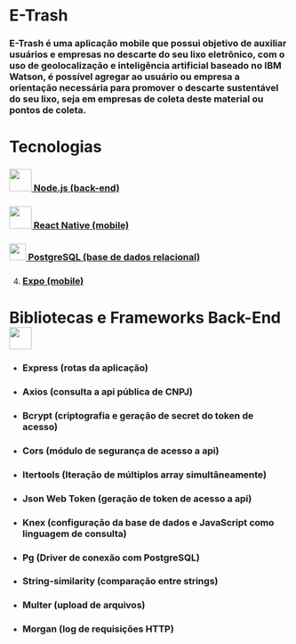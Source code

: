 # E-Trash

 ### E-Trash é uma aplicação mobile que possui objetivo de auxiliar usuários e empresas no descarte do seu lixo eletrônico, com o uso de geolocalização e inteligência artificial baseado no IBM Watson, é possível agregar ao usuário ou empresa a orientação necessária para promover o descarte sustentável do seu lixo, seja em empresas de coleta deste material ou pontos de coleta.    

# Tecnologias

### <img src="https://user-images.githubusercontent.com/59677362/81222849-5b33d000-8fbb-11ea-9dd3-e7d8c9596119.jpeg" width=40/>[ Node.js (back-end)](https://www.nodejs.org) 

### <img src="https://user-images.githubusercontent.com/59677362/81249472-1462cc00-8ff5-11ea-84c7-0733fb4b4a22.png" width=40/>[ React Native (mobile)](https://www.reactnative.dev) 

### <img src="https://user-images.githubusercontent.com/59677362/81250560-a1a72000-8ff7-11ea-8b63-c05996d3a8d4.png" width=30/>[  PostgreSQL (base de dados relacional)](https://postgresql.org)

4. ### [Expo (mobile)](https://www.expo.io)

# Bibliotecas e Frameworks Back-End  <img src="https://user-images.githubusercontent.com/59677362/81249040-0fe9e380-8ff4-11ea-885f-50de3722ecb9.jpeg" width=40 height=40 />


* ### Express (rotas da aplicação)
* ### Axios (consulta a api pública de CNPJ)
* ### Bcrypt (criptografia e geração de secret do token de acesso)
* ### Cors (módulo de segurança de acesso a api)
* ### Itertools (Iteração de múltiplos array simultâneamente)
* ### Json Web Token (geração de token de acesso a api)
* ### Knex (configuração da base de dados e JavaScript como linguagem de consulta)
* ### Pg (Driver de conexão com PostgreSQL)
* ### String-similarity (comparação entre strings)
* ### Multer (upload de arquivos)
* ### Morgan (log de requisições HTTP)



